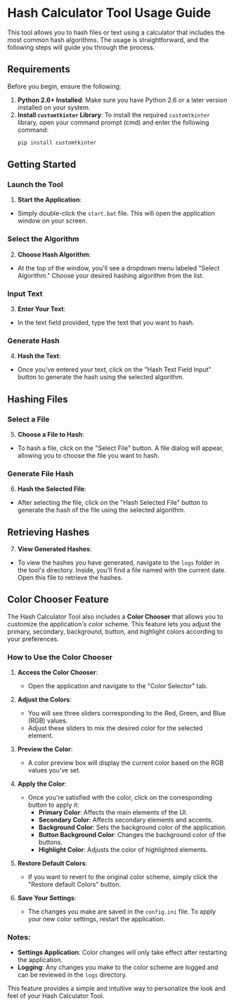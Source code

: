 # Hash Calculator Tool Usage Guide

This tool allows you to hash files or text using a calculator that includes the most common hash algorithms. The usage is straightforward, and the following steps will guide you through the process.

## Requirements

Before you begin, ensure the following:

1. **Python 2.6+ Installed**: Make sure you have Python 2.6 or a later version installed on your system.
2. **Install `customtkinter` Library**: To install the required `customtkinter` library, open your command prompt (cmd) and enter the following command:
   ```bash
   pip install customtkinter
   ```
   
## Getting Started

### Launch the Tool

1. **Start the Application**: 
- Simply double-click the `start.bat` file. This will open the application window on your screen.

### Select the Algorithm

2. **Choose Hash Algorithm**:
- At the top of the window, you'll see a dropdown menu labeled "Select Algorithm." Choose your desired hashing algorithm from the list.

### Input Text

3. **Enter Your Text**:
- In the text field provided, type the text that you want to hash.

### Generate Hash

4. **Hash the Text**:
- Once you've entered your text, click on the "Hash Text Field Input" button to generate the hash using the selected algorithm.

## Hashing Files

### Select a File

5. **Choose a File to Hash**:
- To hash a file, click on the "Select File" button. A file dialog will appear, allowing you to choose the file you want to hash.

### Generate File Hash

6. **Hash the Selected File**:
- After selecting the file, click on the "Hash Selected File" button to generate the hash of the file using the selected algorithm.

## Retrieving Hashes

7. **View Generated Hashes**:
- To view the hashes you have generated, navigate to the `logs` folder in the tool's directory. Inside, you'll find a file named with the current date. Open this file to retrieve the hashes.
## Color Chooser Feature

The Hash Calculator Tool also includes a **Color Chooser** that allows you to customize the application's color scheme. This feature lets you adjust the primary, secondary, background, button, and highlight colors according to your preferences.

### How to Use the Color Chooser

1. **Access the Color Chooser**:
   - Open the application and navigate to the "Color Selector" tab.

2. **Adjust the Colors**:
   - You will see three sliders corresponding to the Red, Green, and Blue (RGB) values.
   - Adjust these sliders to mix the desired color for the selected element.

3. **Preview the Color**:
   - A color preview box will display the current color based on the RGB values you’ve set.

4. **Apply the Color**:
   - Once you're satisfied with the color, click on the corresponding button to apply it:
     - **Primary Color**: Affects the main elements of the UI.
     - **Secondary Color**: Affects secondary elements and accents.
     - **Background Color**: Sets the background color of the application.
     - **Button Background Color**: Changes the background color of the buttons.
     - **Highlight Color**: Adjusts the color of highlighted elements.

5. **Restore Default Colors**:
   - If you want to revert to the original color scheme, simply click the "Restore default Colors" button.

6. **Save Your Settings**:
   - The changes you make are saved in the `config.ini` file. To apply your new color settings, restart the application.

### Notes:
- **Settings Application**: Color changes will only take effect after restarting the application.
- **Logging**: Any changes you make to the color scheme are logged and can be reviewed in the `logs` directory.

This feature provides a simple and intuitive way to personalize the look and feel of your Hash Calculator Tool.
